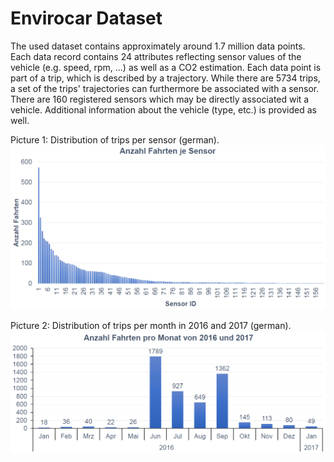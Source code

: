 # Envirocar Dataset

The used dataset contains approximately around 1.7 million data points. Each data record contains 24 attributes
reflecting sensor values of the vehicle (e.g. speed, rpm, ...) as well as a CO2 estimation. Each data point is part of a
trip, which is described by a trajectory. While there are 5734 trips, a set of the trips' trajectories can furthermore
be associated with a sensor. There are 160 registered sensors which may be directly associated wit a vehicle. Additional
information about the vehicle (type, etc.) is provided as well.

Picture 1: Distribution of trips per sensor (german).
    ![Trips per sensor](tripspersensor.png)


Picture 2: Distribution of trips per month in 2016 and 2017 (german).
    ![Trips per month](tripspermonth.png)
